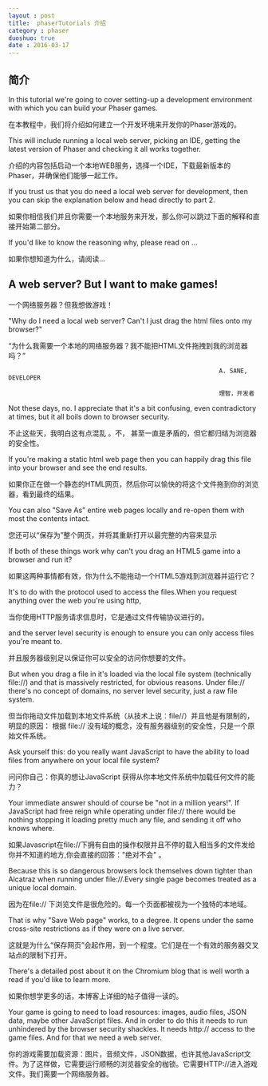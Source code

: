 ```yaml
---
layout : post
title:  phaserTutorials 介绍
category : phaser
duoshuo: true
date : 2016-03-17
---
```


<!-- more -->

## 简介

In this tutorial we're going to cover setting-up a development environment with which you can build your Phaser games.

在本教程中，我们将介绍如何建立一个开发环境来开发你的Phaser游戏的。

This will include running a local web server, picking an IDE, getting the latest version of Phaser and checking it all works together.

介绍的内容包括启动一个本地WEB服务，选择一个IDE，下载最新版本的Phaser，并确保他们能够一起工作。

If you trust us that you do need a local web server for development, then you can skip the explanation below and head directly to part 2.

如果你相信我们并且你需要一个本地服务来开发，那么你可以跳过下面的解释和直接开始第二部分。

If you'd like to know the reasoning why, please read on ...

如果你想知道为什么，请阅读…

## A web server? But I want to make games!

一个网络服务器？但我想做游戏！

"Why do I need a local web server? Can't I just drag the html files onto my browser?"

“为什么我需要一个本地的网络服务器？我不能把HTML文件拖拽到我的浏览器吗？”

                                                               A. SANE, DEVELOPER

                                                               理智，开发者

Not these days, no. I appreciate that it's a bit confusing,  even contradictory at times, but it all boils down to browser security.

不止这些天，我明白这有点混乱 。不， 甚至一直是矛盾的，但它都归结为浏览器的安全性。

If you're making a static html web page then you can happily drag this file into your browser and see the end results.

如果你正在做一个静态的HTML网页，然后你可以愉快的将这个文件拖到你的浏览器，看到最终的结果。

You can also "Save As" entire web pages locally and re-open them with most the contents intact.

您还可以“保存为”整个网页，并将其重新打开以最完整的内容来显示

 If both of these things work why can't you drag an HTML5 game into a browser and run it?

 如果这两种事情都有效，你为什么不能拖动一个HTML5游戏到浏览器并运行它？

It's to do with the protocol used to access the files.When you request anything over the web you're using http,

当你使用HTTP服务请求信息时，它是通过文件传输协议进行的。

and the server level security is enough to ensure you can only access files you're meant to.

并且服务器级别足以保证你可以安全的访问你想要的文件。

But when you drag a file in it's loaded via the local file system (technically file://) and that is massively restricted, for obvious reasons. Under file:// there's no concept of domains, no server level security, just a raw file system.

但当你拖动文件加载到本地文件系统（从技术上说：file//）并且他是有限制的，明显的原因： 根据 file:// 没有域的概念，没有服务器级别的安全性，只是一个原始文件系统。

Ask yourself this: do you really want JavaScript to have the ability to load files from anywhere on your local file system?

问问你自己：你真的想让JavaScript 获得从你本地文件系统中加载任何文件的能力？

Your immediate answer should of course be "not in a million years!". If JavaScript had free reign while operating under file:// there would be nothing stopping it loading pretty much any file, and sending it off who knows where.

如果Javascript在file://下拥有自由的操作权限并且不停的载入相当多的文件发给你并不知道的地方,你会直接的回答："绝对不会" 。

Because this is so dangerous browsers lock themselves down tighter than Alcatraz when running under file://.Every single page becomes treated as a unique local domain.

因为在file:// 下浏览文件是很危险的。每一个页面都被视为一个独特的本地域。

That is why "Save Web page" works, to a degree. It opens under the same cross-site restrictions as if they were on a live server.

这就是为什么“保存网页”会起作用，到一个程度。它们是在一个有效的服务器交叉站点的限制下打开。

There's a detailed post about it on the Chromium blog that is well worth a read if you'd like to learn more.

如果你想学更多的话，本博客上详细的帖子值得一读的。

Your game is going to need to load resources: images, audio files, JSON data, maybe other JavaScript files. And in order to do this it needs to run unhindered by the browser security shackles. It needs http:// access to the game files. And for that we need a web server.

你的游戏需要加载资源：图片，音频文件，JSON数据，也许其他JavaScript文件。为了这样做，它需要运行顺畅的浏览器安全的枷锁。它需要HTTP://进入游戏文件。我们需要一个网络服务器。

